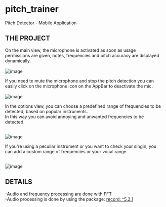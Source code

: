 # pitch_trainer

Pitch Detector - Mobile Application

## THE PROJECT
On the main view, the microphone is activated as soon as usage permissions are given, notes, frequencies and pitch accuracy are displayed dynamically.<br/><br/>
![image](https://github.com/user-attachments/assets/4e34c23e-f6df-46fd-bf3a-0b8207497f63)<br/>

If you need to mute the microphone and stop the pitch detection you can easily click on the microphone icon on the AppBar to deactivate the mic.<br/><br/>
![image](https://github.com/user-attachments/assets/540cc614-7327-4f0b-b7df-bd9d6d4b41a9)<br/>

In the options view, you can choose a predefined range of frequencies to be detected, based on popular instruments.<br/>
In this way you can avoid annoying and unwanted frequencies to be detected.<br/><br/>

![image](https://github.com/user-attachments/assets/bdf39eb6-76f3-402b-b62a-294534a304f8)<br/>

If you're using a peculiar instrument or you want to check your singin, you can add a custom range of frequencies or your vocal range.<br/><br/>

![image](https://github.com/user-attachments/assets/23578cad-cd0c-4221-a4a2-90ea06c63416)<br/>

## DETAILS
-Audio and frequency processing are done with FFT <br/>
-Audio processing is done by using the package: [record: ^5.2.1](https://pub.dev/packages/record)<br/>




